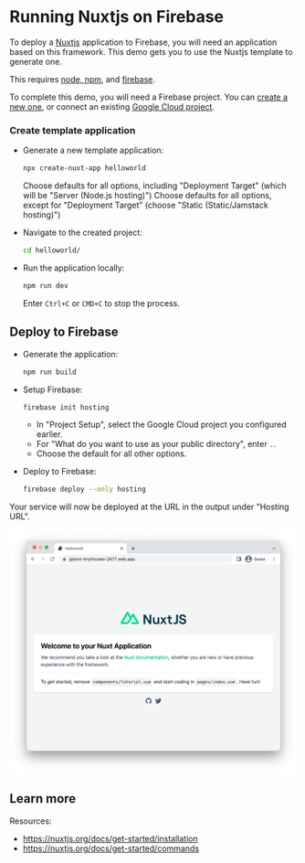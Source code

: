 # Running Nuxtjs on Firebase

To deploy a [Nuxtjs](https://nuxtjs.org/) application to Firebase, you will need an application
based on this framework. This demo gets you to use the Nuxtjs template to generate one. 

This requires [node, npm](https://cloud.google.com/nodejs/docs/setup), and [firebase](https://cloud.google.com/firestore/docs/client/get-firebase).



To complete this demo, you will need a Firebase project. You can [create a new one](https://console.firebase.google.com/u/0/?pli=1), or connect an existing [Google Cloud project](https://cloud.google.com/firestore/docs/client/get-firebase).


### Create template application


* Generate a new template application: 

    ```bash
    npx create-nuxt-app helloworld
    ```

    Choose defaults for all options, including "Deployment Target" (which will be "Server (Node.js hosting)")
    Choose defaults for all options, except for "Deployment Target" (choose "Static (Static/Jamstack hosting)")




* Navigate to the created project:

    ```bash
    cd helloworld/
    ```

* Run the application locally:

    ```bash
    npm run dev
    ```

    

    Enter `Ctrl+C` or `CMD+C` to stop the process.




## Deploy to Firebase

* Generate the application: 

    ```bash
    npm run build
    ```

* Setup Firebase: 

    ```bash
    firebase init hosting
    ```

    * In "Project Setup", select the Google Cloud project you configured earlier.
    * For "What do you want to use as your public directory", enter `.`.
    * Choose the default for all other options.

* Deploy to Firebase: 

    ```bash
    firebase deploy --only hosting
    ```

Your service will now be deployed at the URL in the output under "Hosting URL".

![Example Nuxtjs deployment](example.png)



## Learn more

Resources: 

- https://nuxtjs.org/docs/get-started/installation
- https://nuxtjs.org/docs/get-started/commands
